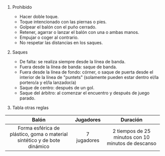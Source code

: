 1. Prohibido
  
    - Hacer doble toque.
    - Toque intencionado con las piernas o pies.
    - Golpear el balón con el puño cerrado.
    - Retener, agarrar o lanzar el balón con una o ambas manos.
    - Empujar o coger al contrario.
    - No respetar las distancias en los saques.

2. Saques
   
    - De falta: se realiza siempre desde la línea de banda.
    - Fuera desde la línea de banda: saque de banda.
    - Fuera desde la línea de fondo: córner, o saque de puerta desde el interior de la línea de "puntets" (solamente pueden estar dentro el/la portero/a y el/la lanzador/a)
    - Saque de centro: después de un gol.
    - Saque del árbitro: al comenzar el encuentro y después de juego parado.
  
3. Tabla otras reglas

Balón | Jugadores | Duración
| :-:| :-: | :-: |
|Forma esférica de plástico, goma o material sintético y de bote dinámico | 7 jugadores | 2 tiempos de 25 minutos con 10 minutos de descanso |